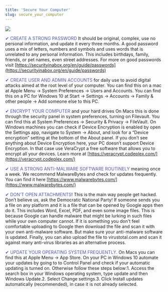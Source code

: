 ```yaml
---
title: 'Secure Your Computer'
slug: secure_your_computer
---
```


![](/images/coverchap_4.jpg)

 


<span class="leadtip" style="color:#5157b1">✔ CREATE A STRONG PASSWORD</span> It should be original, complex, use no personal information, and update it every three months. A good password uses a mix of letters, numbers and symbols and uses words that is unrelated to any personal information. This includes birthdays, family, friends, or pet names, even street addresses. For more on good passwords visit [https://securityinabox.org/en/guide/passwords](https://securityinabox.org/en/guide/passwords)

<span class="leadtip" style="color:#5157b1">✔ CREATE USER AND ADMIN ACCOUNTS</span> for daily use to avoid digital attacks aimed at the root level of your computer. You can find this on a mac at Apple Menu → System Preferences → Users and Accounts. You can find this on a PC for Windows 10 at  Start → Settings → Accounts → Family &amp; other people → Add someone else to this PC.

<span class="leadtip" style="color:#5157b1">✔ ENCRYPT YOUR COMPUTER</span> and your hard drives On Macs this is done through the security panel in system preferences, turning on Filevault. You can find this at System Preferences → Security &amp; Privacy → FileVault. On Windows machines you can check if Device Encryption is enabled by open the Settings app, navigate to System → About, and look for a “Device encryption” setting at the bottom of the About panel. If you don’t see anything about Device Encryption here, your PC doesn’t support Device Encryption. In that case use VeraCrypt a free software that allows you to encrypt all your devices. Learn more at [https://veracrypt.codeplex.com/](https://veracrypt.codeplex.com/)



<span class="leadtip" style="color:#5157b1">✔ USE A STRONG ANTI-MALWARE SOFTWARE ROUTINELY</span> meaning once a week. We recommend MalwareBytes and check for updates frequently. You can find it here [https://www.malwarebytes.com/](https://www.malwarebytes.com/)

<span class="leadtip" style="color:#5157b1">✔ DON’T OPEN ATTACHMENTS</span>! This is the main way people get hacked. Don’t believe us, ask the Democratic National Party!  If someone sends you a file on any platform and it is a file that can be opened by Google apps then do it. This includes Word, Excel, PDF, and even some image files. This is because Google can handle malware that might be lurking in such files while your own computer cannot. If it is something you don't feel comfortable uploading to Google then download the file and scan it with your own anti-malware software. But make sure your anti-malware software is updated. Finally, you can also upload the file to virustotal.com and scan it against many anti-virus libraries as an alternative process. 

<span class="leadtip" style="color:#5157b1">✔ UPDATE YOUR OPERATING SYSTEM FREQUENTLY.</span> On Macs you can find this at Apple Menu → App Store. On your PC in Windows 10 automate your updates by going to  to Control Panel and check if your automatic updating is turned on. Otherwise follow these steps below:1. Access the search box in your Windows operating system, type update and then Windows Update.2. Select Change settings.3. Click Install updates automatically (recommended), in case it is not already selected.
